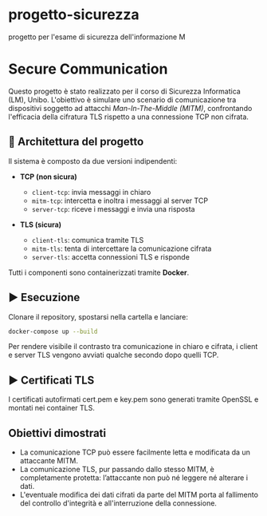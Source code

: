 # progetto-sicurezza
progetto per l'esame di sicurezza dell'informazione M

# Secure Communication

Questo progetto è stato realizzato per il corso di Sicurezza Informatica (LM), Unibo. L'obiettivo è simulare uno scenario di comunicazione tra dispositivi soggetto ad attacchi *Man-In-The-Middle (MITM)*, confrontando l'efficacia della cifratura TLS rispetto a una connessione TCP non cifrata.

## 🔧 Architettura del progetto

Il sistema è composto da due versioni indipendenti:

- **TCP (non sicura)**
  - `client-tcp`: invia messaggi in chiaro
  - `mitm-tcp`: intercetta e inoltra i messaggi al server TCP
  - `server-tcp`: riceve i messaggi e invia una risposta

- **TLS (sicura)**
  - `client-tls`: comunica tramite TLS
  - `mitm-tls`: tenta di intercettare la comunicazione cifrata
  - `server-tls`: accetta connessioni TLS e risponde

Tutti i componenti sono containerizzati tramite **Docker**.

## ▶️ Esecuzione
Clonare il repository, spostarsi nella cartella e lanciare:
```bash
docker-compose up --build
```
Per rendere visibile il contrasto tra comunicazione in chiaro e cifrata, i client e server TLS vengono avviati qualche secondo dopo quelli TCP.

## ▶️ Certificati TLS
I certificati autofirmati cert.pem e key.pem sono generati tramite OpenSSL e montati nei container TLS.

## Obiettivi dimostrati
  - La comunicazione TCP può essere facilmente letta e modificata da un attaccante MITM.
  - La comunicazione TLS, pur passando dallo stesso MITM, è completamente protetta: l’attaccante non può né leggere né alterare i dati.
  - L'eventuale modifica dei dati cifrati da parte del MITM porta al fallimento del controllo d'integrità e all'interruzione della connessione.

